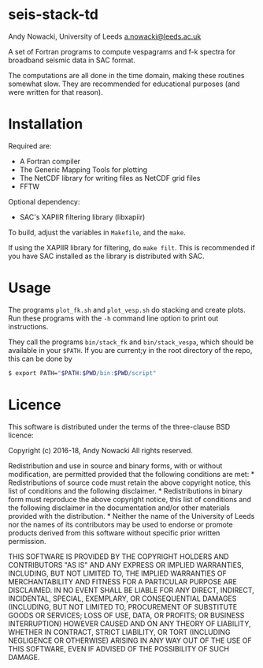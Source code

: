 seis-stack-td
=============

Andy Nowacki, University of Leeds <a.nowacki@leeds.ac.uk>

A set of Fortran programs to compute vespagrams and f-k spectra for broadband
seismic data in SAC format.

The computations are all done in the time domain, making these routines somewhat
slow.  They are recommended for educational purposes (and were written for
that reason).


Installation
============

Required are:

- A Fortran compiler
- The Generic Mapping Tools for plotting
- The NetCDF library for writing files as NetCDF grid files
- FFTW

Optional dependency:
- SAC's XAPIIR filtering library (libxapiir)

To build, adjust the variables in `Makefile`, and the `make`.

If using the XAPIIR library for filtering, do `make filt`.  This is recommended
if you have SAC installed as the library is distributed with SAC.


Usage
=====

The programs `plot_fk.sh` and `plot_vesp.sh` do stacking and create plots.
Run these programs with the `-h` command line option to print out instructions.

They call the programs `bin/stack_fk` and `bin/stack_vespa`, which should be
available in your `$PATH`.  If you are current;y in the root directory of the
repo, this can be done by

```sh
$ export PATH="$PATH:$PWD/bin:$PWD/script"
```


Licence
=======

This software is distributed under the terms of the three-clause BSD licence:

Copyright (c) 2016-18, Andy Nowacki
All rights reserved.

Redistribution and use in source and binary forms, with or without
modification, are permitted provided that the following conditions are met:
    * Redistributions of source code must retain the above copyright
      notice, this list of conditions and the following disclaimer.
    * Redistributions in binary form must reproduce the above copyright
      notice, this list of conditions and the following disclaimer in the
      documentation and/or other materials provided with the distribution.
    * Neither the name of the University of Leeds nor the
      names of its contributors may be used to endorse or promote products
      derived from this software without specific prior written permission.

THIS SOFTWARE IS PROVIDED BY THE COPYRIGHT HOLDERS AND CONTRIBUTORS "AS IS" AND
ANY EXPRESS OR IMPLIED WARRANTIES, INCLUDING, BUT NOT LIMITED TO, THE IMPLIED
WARRANTIES OF MERCHANTABILITY AND FITNESS FOR A PARTICULAR PURPOSE ARE
DISCLAIMED. IN NO EVENT SHALL <COPYRIGHT HOLDER> BE LIABLE FOR ANY
DIRECT, INDIRECT, INCIDENTAL, SPECIAL, EXEMPLARY, OR CONSEQUENTIAL DAMAGES
(INCLUDING, BUT NOT LIMITED TO, PROCUREMENT OF SUBSTITUTE GOODS OR SERVICES;
LOSS OF USE, DATA, OR PROFITS; OR BUSINESS INTERRUPTION) HOWEVER CAUSED AND
ON ANY THEORY OF LIABILITY, WHETHER IN CONTRACT, STRICT LIABILITY, OR TORT
(INCLUDING NEGLIGENCE OR OTHERWISE) ARISING IN ANY WAY OUT OF THE USE OF THIS
SOFTWARE, EVEN IF ADVISED OF THE POSSIBILITY OF SUCH DAMAGE.
